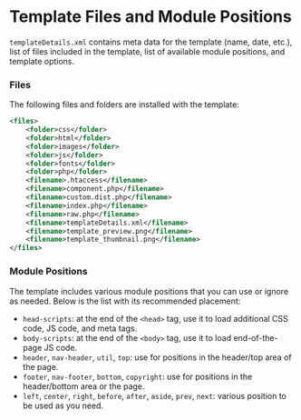 # Template Files and Module Positions

`templateDetails.xml` contains meta data for the template (name, date, etc.), list of files included in the template, list of available module positions, and template options.

### Files

The following files and folders are installed with the template:

```xml
<files>
	<folder>css</folder>
	<folder>html</folder>
	<folder>images</folder>
	<folder>js</folder>
	<folder>fonts</folder>
	<folder>php</folder>
	<filename>.htaccess</filename>
	<filename>component.php</filename>
	<filename>custom.dist.php</filename>
	<filename>index.php</filename>
	<filename>raw.php</filename>
	<filename>templateDetails.xml</filename>
	<filename>template_preview.png</filename>
	<filename>template_thumbnail.png</filename>
</files>
```

### Module Positions

The template includes various module positions that you can use or ignore as needed. Below is the list with its recommended placement:

  * `head-scripts`: at the end of the `<head>` tag, use it to load additional CSS code, JS code, and meta tags.
  * `body-scripts`: at the end of the `<body>` tag, use it to load end-of-the-page JS code.
  * `header`, `nav-header`, `util`, `top`: use for positions in the header/top area of the page.
  * `footer`, `nav-footer`, `bottom`, `copyright`: use for positions in the header/bottom area or the page.
  * `left`, `center`, `right`, `before`, `after`, `aside`, `prev`, `next`: various position to be used as you need.
